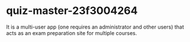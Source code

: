# quiz-master-23f3004264
It is a multi-user app (one requires an administrator and other users) that acts as an exam preparation site for multiple courses.
